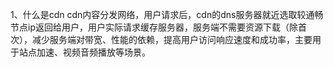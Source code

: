 1、什么是cdn
cdn内容分发网络，用户请求后，cdn的dns服务器就近选取较通畅节点ip返回给用户，用户实际请求缓存服务器，服务端不需要资源下载（除首次），减少服务端对带宽、性能的依赖，提高用户访问响应速度和成功率，主要用于站点加速、视频音频播放等场景。